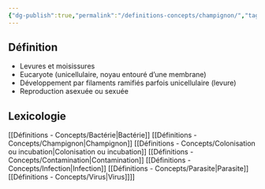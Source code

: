 ```yaml
---
{"dg-publish":true,"permalink":"/definitions-concepts/champignon/","tags":["définition"],"noteIcon":"2"}
---
```



## Définition
 - Levures et moisissures 
 - Eucaryote (unicellulaire, noyau entouré d’une membrane) 
 - Développement par filaments ramifiés parfois unicellulaire (levure)
 - Reproduction asexuée ou sexuée
## Lexicologie 
[[Définitions - Concepts/Bactérie\|Bactérie]]
[[Définitions - Concepts/Champignon\|Champignon]]
[[Définitions - Concepts/Colonisation ou incubation\|Colonisation ou incubation]]
[[Définitions - Concepts/Contamination\|Contamination]]
[[Définitions - Concepts/Infection\|Infection]]
[[Définitions - Concepts/Parasite\|Parasite]]
[[Définitions - Concepts/Virus\|Virus]]]]